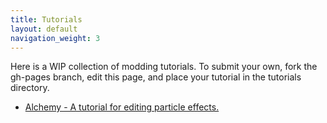 ```yaml
---
title: Tutorials
layout: default
navigation_weight: 3
---
```


Here is a WIP collection of modding tutorials.
To submit your own, fork the gh-pages branch, edit this page, and place your tutorial in the tutorials directory.

* [Alchemy - A tutorial for editing particle effects.](./tutorials/alchemy-tutorial) 

